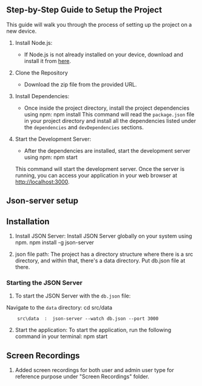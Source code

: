 ## Step-by-Step Guide to Setup the Project

This guide will walk you through the process of setting up the project on a new device.

1. Install Node.js:
   - If Node.js is not already installed on your device, download and install it from [here](https://nodejs.org/).

2. Clone the Repository
   - Download the zip file from the provided URL.

3. Install Dependencies:
   - Once inside the project directory, install the project dependencies using npm:
     npm install
This command will read the `package.json` file in your project directory and install all the dependencies listed under the `dependencies` and `devDependencies` sections.

4. Start the Development Server:
   - After the dependencies are installed, start the development server using npm:
     npm start

   This command will start the development server. Once the server is running, you can access your application in your web browser at [http://localhost:3000](http://localhost:3000).
   
## Json-server setup

## Installation

1.	Install JSON Server: Install JSON Server globally on your system using npm.
            npm install -g json-server

2.	json file path: The project has a directory structure where there is a src directory, and within that, there's a data directory. Put db.json file at there.

### Starting the JSON Server

1. To start the JSON Server with the `db.json` file:

Navigate to the `data` directory:
cd src/data

        src\data  :  json-server --watch db.json --port 3000

2.	 Start the application:
To start the application, run the following command in your terminal:
npm start

## Screen Recordings
1. Added screen recordings for both user and admin user type for reference purpose under "Screen Recordings" folder.